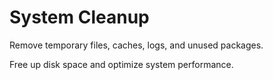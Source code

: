 # System Cleanup

Remove temporary files, caches, logs, and unused packages.

Free up disk space and optimize system performance.
